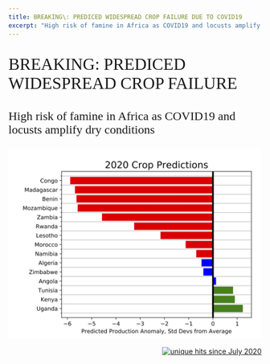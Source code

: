 ```yaml
---
title: BREAKING\: PREDICED WIDESPREAD CROP FAILURE DUE TO COVID19
excerpt: "High risk of famine in Africa as COVID19 and locusts amplify dry conditions"
---
```


<p style="font-family: times, sanserif; font-size:25pt">
BREAKING: PREDICED WIDESPREAD CROP FAILURE
</p>

<p style="font-family: times, sanserif; font-size:18pt">
High risk of famine in Africa as COVID19 and locusts amplify dry conditions
</p>

<img src="/pic/predicted_african_yields_july2020.jpg" style="width:600px;">


<p align="right">
<a href="http://www.hitwebcounter.com">
<img src="https://hitwebcounter.com/counter/counter.php?page=7542783&style=0006&nbdigits=5&type=ip&initCount=0" title="unique hits since July 2020" border="0" ></a>


